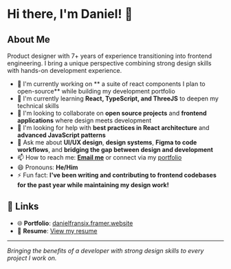 # Hi there, I'm Daniel! 👋

## About Me
Product designer with 7+ years of experience transitioning into frontend engineering. I bring a unique perspective combining strong design skills with hands-on development experience.

- 🔭 I'm currently working on ** a suite of react components I plan to open-source** while building my development portfolio
- 🌱 I'm currently learning **React, TypeScript, and ThreeJS** to deepen my technical skills
- 👯 I'm looking to collaborate on **open source projects** and **frontend applications** where design meets development
- 🤔 I'm looking for help with **best practices in React architecture** and **advanced JavaScript patterns**
- 💬 Ask me about **UI/UX design**, **design systems**, **Figma to code workflows**, and **bridging the gap between design and development**
- 📫 How to reach me: **[Email me](danielfransix@gmail.com)** or connect via my [portfolio](https://danielfransix.framer.website/)
- 😄 Pronouns: **He/Him**
- ⚡ Fun fact: **I've been writing and contributing to frontend codebases for the past year while maintaining my design work!**

## 🔗 Links
- 🌐 **Portfolio**: [danielfransix.framer.website](https://danielfransix.framer.website/)
- 📄 **Resume**: [View my resume](https://docs.google.com/document/d/1znTGK9pUxtfeKmeJYMSuzURRFwNP7sisgBhmhFJqO3Q/edit?usp=sharing)

---

*Bringing the benefits of a developer with strong design skills to every project I work on.*
